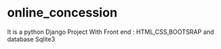 # online_concession
It is a python Django Project With Front end : HTML,CSS,BOOTSRAP and database Sqlite3
